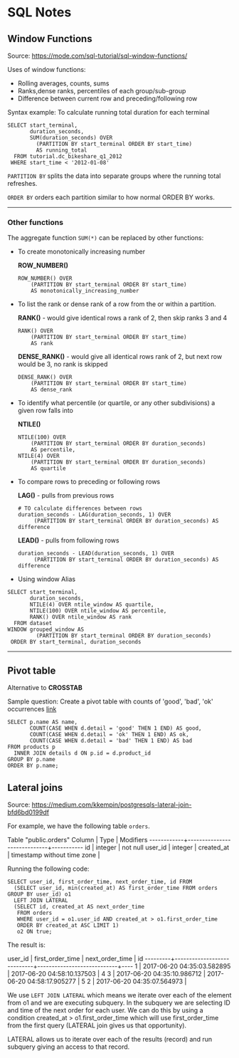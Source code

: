 # SQL Notes

## Window Functions 
Source: https://mode.com/sql-tutorial/sql-window-functions/

Uses of window functions:
- Rolling averages, counts, sums 
- Ranks,dense ranks, percentiles of each group/sub-group
- Difference between current row and preceding/following row

Syntax example: To calculate running total duration for each terminal
```
SELECT start_terminal,
       duration_seconds,
       SUM(duration_seconds) OVER
         (PARTITION BY start_terminal ORDER BY start_time)
         AS running_total
  FROM tutorial.dc_bikeshare_q1_2012
 WHERE start_time < '2012-01-08'
```
`PARTITION BY` splits the data into separate groups where the running total refreshes.

`ORDER BY` orders each partition similar to how normal ORDER BY works.

---

### Other functions 
The aggregate function `SUM(*)` can be replaced by other functions:
- To create monotonically increasing number

	**ROW_NUMBER()**
	```
	ROW_NUMBER() OVER 
		(PARTITION BY start_terminal ORDER BY start_time) 
		AS monotonically_increasing_number
	```

- To list the rank or dense rank of a row from the or within a partition. 

	**RANK()** - would give identical rows a rank of 2, then skip ranks 3 and 4
	```
	RANK() OVER 
		(PARTITION BY start_terminal ORDER BY start_time) 
		AS rank
	```

	**DENSE_RANK()** - would give all identical rows rank of 2, but next row would be 3, no rank is skipped
	```
	DENSE_RANK() OVER
		(PARTITION BY start_terminal ORDER BY start_time)
		AS dense_rank
	```

- To identify what percentile (or quartile, or any other subdivisions) a given row falls into

	**NTILE()**
	```
	NTILE(100) OVER
		(PARTITION BY start_terminal ORDER BY duration_seconds)
		AS percentile,
	NTILE(4) OVER
		(PARTITION BY start_terminal ORDER BY duration_seconds)
		AS quartile
	```
- To compare rows to preceding or following rows

	**LAG()** - pulls from previous rows
	```
	# TO calculate differences between rows
	duration_seconds - LAG(duration_seconds, 1) OVER
         (PARTITION BY start_terminal ORDER BY duration_seconds) AS difference
    ```

    **LEAD()** - pulls from following rows
    ```
    duration_seconds - LEAD(duration_seconds, 1) OVER
         (PARTITION BY start_terminal ORDER BY duration_seconds) AS difference
    ```
	
- Using window Alias
```
SELECT start_terminal,
       duration_seconds,
       NTILE(4) OVER ntile_window AS quartile,
       NTILE(100) OVER ntile_window AS percentile,
       RANK() OVER ntile_window AS rank
  FROM dataset
WINDOW grouped_window AS
         (PARTITION BY start_terminal ORDER BY duration_seconds)
 ORDER BY start_terminal, duration_seconds
 ```

 ---

## Pivot table 

Alternative to **CROSSTAB**

Sample question: Create a pivot table with counts of 'good', 'bad', 'ok' occurrences [link](https://www.codewars.com/kata/5982020284a83baf2f00001c/train/sql)
```
SELECT p.name AS name,
       COUNT(CASE WHEN d.detail = 'good' THEN 1 END) AS good,
       COUNT(CASE WHEN d.detail = 'ok' THEN 1 END) AS ok,
       COUNT(CASE WHEN d.detail = 'bad' THEN 1 END) AS bad
FROM products p 
  INNER JOIN details d ON p.id = d.product_id
GROUP BY p.name
ORDER BY p.name;
```

## Lateral joins

Source: https://medium.com/kkempin/postgresqls-lateral-join-bfd6bd0199df 

For example, we have the following table `orders`.

Table "public.orders"
   Column   |            Type             | Modifiers
------------+-----------------------------+-----------
 id         | integer                     | not null
 user_id    | integer                     |
 created_at | timestamp without time zone |

Running the following code:
```
SELECT user_id, first_order_time, next_order_time, id FROM
  (SELECT user_id, min(created_at) AS first_order_time FROM orders GROUP BY user_id) o1
  LEFT JOIN LATERAL
  (SELECT id, created_at AS next_order_time
   FROM orders
   WHERE user_id = o1.user_id AND created_at > o1.first_order_time
   ORDER BY created_at ASC LIMIT 1)
   o2 ON true;
```
The result is:

 user_id |      first_order_time      |      next_order_time       | id
---------+----------------------------+----------------------------+----
       1 | 2017-06-20 04:35:03.582895 | 2017-06-20 04:58:10.137503 |  4
       3 | 2017-06-20 04:35:10.986712 | 2017-06-20 04:58:17.905277 |  5
       2 | 2017-06-20 04:35:07.564973 |                   

We use `LEFT JOIN LATERAL` which means we iterate over each of the element from o1 and we are executing subquery.
In the subquery we are selecting ID and time of the next order for each user. We can do this by using a condition created_at > o1.first_order_time which will use first_order_time from the first query (LATERAL join gives us that opportunity).

LATERAL allows us to iterate over each of the results (record) and run subquery giving an access to that record.

